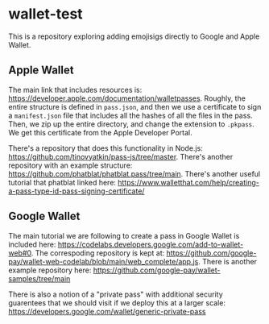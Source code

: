 # wallet-test

This is a repository exploring adding emojisigs directly to Google and Apple Wallet.

## Apple Wallet

The main link that includes resources is: https://developer.apple.com/documentation/walletpasses. Roughly, the entire structure is defined in `pass.json`, and then we use a certificate to sign a `manifest.json` file that includes all the hashes of all the files in the pass. Then, we zip up the entire directory, and change the extension to `.pkpass`. We get this certificate from the Apple Developer Portal.

There's a repository that does this functionality in Node.js: https://github.com/tinovyatkin/pass-js/tree/master. There's another repository with an example structure: https://github.com/phatblat/phatblat.pass/tree/main. There's another useful tutorial that phatblat linked here: https://www.walletthat.com/help/creating-a-pass-type-id-pass-signing-certificate/

## Google Wallet

The main tutorial we are following to create a pass in Google Wallet is included here: https://codelabs.developers.google.com/add-to-wallet-web#0. The correspoding repository is kept at: https://github.com/google-pay/wallet-web-codelab/blob/main/web_complete/app.js. There is another example repository here: https://github.com/google-pay/wallet-samples/tree/main

There is also a notion of a "private pass" with additional security guarentees that we should visit if we deploy this at a larger scale: https://developers.google.com/wallet/generic-private-pass
